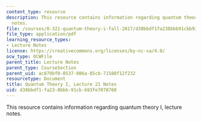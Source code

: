 ```yaml
---
content_type: resource
description: This resource contains information regarding quantum theory I, lecture
  notes.
file: /courses/8-321-quantum-theory-i-fall-2017/d38bbdf1fa238bbb91cbb93fe7078760_MIT8_321F17_lec21.pdf
file_type: application/pdf
learning_resource_types:
- Lecture Notes
license: https://creativecommons.org/licenses/by-nc-sa/4.0/
ocw_type: OCWFile
parent_title: Lecture Notes
parent_type: CourseSection
parent_uid: ac879bf0-0537-086a-85cb-71588f12f232
resourcetype: Document
title: Quantum Theory I, Lecture 21 Notes
uid: d38bbdf1-fa23-8bbb-91cb-b93fe7078760
---
```

This resource contains information regarding quantum theory I, lecture notes.